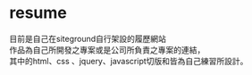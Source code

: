 # resume
目前是自己在siteground自行架設的履歷網站
<br>
作品為自己所開發之專案或是公司所負責之專案的連結，
<br>
其中的html、css 、jquery、javascript切版和皆為自己練習所設計。

